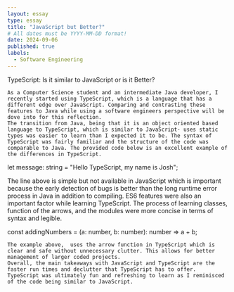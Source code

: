```yaml
---
layout: essay
type: essay
title: "JavaScript but Better?"
# All dates must be YYYY-MM-DD format!
date: 2024-09-06
published: true
labels:
  - Software Engineering
---
```


TypeScript: Is it similar to JavaScript or is it Better?

	As a Computer Science student and an intermediate Java developer, I recently started using TypeScript, which is a language that has a different edge over JavaScript. Comparing and contrasting these features to Java while using a software engineers perspective will be dove into for this reflection. 
	The transition from Java, being that it is an object oriented based language to TypeScript, which is similar to JavaScript- uses static types was easier to learn than I expected it to be. The syntax of TypeScript was fairly familiar and the structure of the code was comparable to Java. The provided code below is an excellent example of the differences in TypeScript.

let message: string = "Hello TypeScript, my name is Josh";


The line above is simple but not available in JavaScript which is important because the early detection of bugs is better than the long runtime error process in Java in addition to compiling. 
	ES6 features were also an important factor while learning TypeScript. The process of learning classes, function of the arrows, and the modules were more concise in terms of syntax and legible. 

const addingNumbers = (a: number, b: number): number => a  + b;


	The example above,  uses the arrow function in TypeScript which is clear and safe without unnecessary clutter. This allows for better management of larger coded projects. 
	Overall, the main takeaways with JavaScript and TypeScript are the faster run times and declutter that TypeScript has to offer. TypeScript was ultimately fun and refreshing to learn as I reminisced of the code being similar to JavaScript. 




